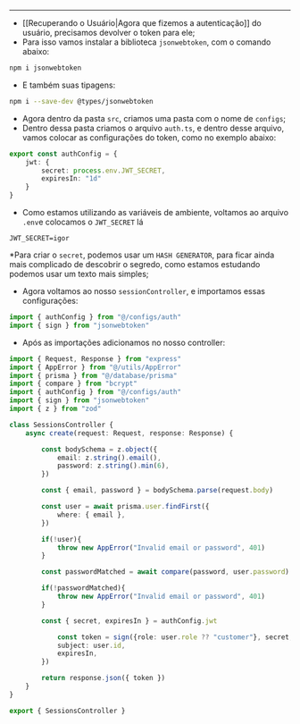 ___
- [[Recuperando o Usuário|Agora que fizemos a autenticação]] do usuário, precisamos devolver o token para ele;
- Para isso vamos instalar a biblioteca `jsonwebtoken`, com o comando abaixo:
```zsh
npm i jsonwebtoken
```
- E também suas tipagens:
```zsh
npm i --save-dev @types/jsonwebtoken
```
- Agora dentro da pasta `src`, criamos uma pasta com o nome de `configs`;
- Dentro dessa pasta criamos o arquivo `auth.ts`, e dentro desse arquivo, vamos colocar as configurações do token, como no exemplo abaixo:
```ts
export const authConfig = {
	jwt: {
		secret: process.env.JWT_SECRET,
		expiresIn: "1d"
	} 
}
```
- Como estamos utilizando as variáveis de ambiente, voltamos ao arquivo `.env`e colocamos o `JWT_SECRET` lá
```env
JWT_SECRET=igor
```
*Para criar o `secret`, podemos usar um `HASH GENERATOR`, para ficar ainda mais complicado de descobrir o segredo, como estamos estudando podemos usar um texto mais simples;
- Agora voltamos ao nosso `sessionController`, e importamos essas configurações:
```ts
import { authConfig } from "@/configs/auth"
import { sign } from "jsonwebtoken"
```
- Após as importações adicionamos no nosso controller:
```ts
import { Request, Response } from "express"
import { AppError } from "@/utils/AppError"
import { prisma } from "@/database/prisma"
import { compare } from "bcrypt"
import { authConfig } from "@/configs/auth"
import { sign } from "jsonwebtoken"
import { z } from "zod"

class SessionsController {
	async create(request: Request, response: Response) {

		const bodySchema = z.object({
			email: z.string().email(),
			password: z.string().min(6),
		})

		const { email, password } = bodySchema.parse(request.body)

		const user = await prisma.user.findFirst({
			where: { email },
		})

		if(!user){
			throw new AppError("Invalid email or password", 401)
		}

		const passwordMatched = await compare(password, user.password)

		if(!passwordMatched){
			throw new AppError("Invalid email or password", 401)
		}

		const { secret, expiresIn } = authConfig.jwt

			const token = sign({role: user.role ?? "customer"}, secret, {
			subject: user.id,
			expiresIn,
		})

		return response.json({ token })
	}
}

export { SessionsController }
```
